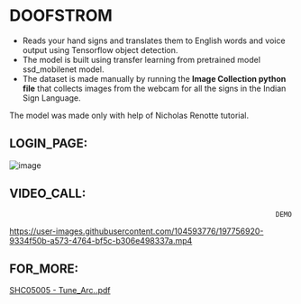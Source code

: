 # DOOFSTROM
* Reads your hand signs and translates them to English words and voice output using Tensorflow object detection.<br/>
* The model is built using transfer learning from pretrained model ssd_mobilenet model.<br/>
* The dataset is made manually by running the **Image Collection python file** that collects images from the webcam for all the signs in the Indian Sign Language. 

The model was made only with help of Nicholas Renotte tutorial.

## LOGIN_PAGE:

![image](https://user-images.githubusercontent.com/104593776/197589254-91674047-65b7-466d-8d95-d6d4b391098f.png)



## VIDEO_CALL:
                                                                      DEMO
                                                 
                                                 
 

https://user-images.githubusercontent.com/104593776/197756920-9334f50b-a573-4764-bf5c-b306e498337a.mp4

          
## FOR_MORE:
[SHC05005 - Tune_Arc..pdf](https://github.com/subash2406203/Doofstrom/files/9859699/SHC05005.-.Tune_Arc.pdf)


